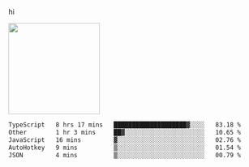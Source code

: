 hi

<img height="180em" src="https://github-readme-stats.vercel.app/api?username=AProductiveNerd&show_icons=true&hide_border=true&&count_private=true&include_all_commits=true" />

<!--START_SECTION:waka-->

```txt
TypeScript   8 hrs 17 mins   ████████████████████▓░░░░   83.18 %
Other        1 hr 3 mins     ██▓░░░░░░░░░░░░░░░░░░░░░░   10.65 %
JavaScript   16 mins         ▓░░░░░░░░░░░░░░░░░░░░░░░░   02.76 %
AutoHotkey   9 mins          ▒░░░░░░░░░░░░░░░░░░░░░░░░   01.54 %
JSON         4 mins          ▒░░░░░░░░░░░░░░░░░░░░░░░░   00.79 %
```

<!--END_SECTION:waka-->
